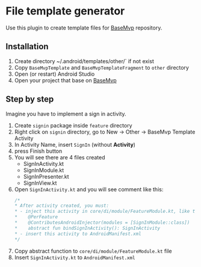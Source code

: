 # File template generator
Use this plugin to create template files for [BaseMvp](https://github.com/hahn/base-kotlin-mvp) repository.

## Installation
1. Create directory ~/.android/templates/other/` if not exist
2. Copy `BaseMvpTemplate` and `BaseMvpTemplateFragment` to `other` directory
3. Open (or restart) Android Studio
4. Open your project that base on [BaseMvp](https://github.com/hahn/base-kotlin-mvp) 

## Step by step
Imagine you have to implement a sign in activity.

1. Create `signin` package inside `feature` directory
2. Right click on `signin` directory, go to New -> Other -> BaseMvp Template Activity
3. In Activity Name, insert `SignIn` (without **Activity**)
4. press Finish button
5. You will see there are 4 files created
    - SignInActivity.kt
    - SignInModule.kt
    - SignInPresenter.kt
    - SignInView.kt
6. Open `SignInActivity.kt` and you will see comment like this:
    ```kotlin
    /*
    * After activity created, you must:
    * - inject this activity in core/di/module/FeatureModule.kt, like this:
    *    @PerFeature
    *    @ContributesAndroidInjector(modules = [SignInModule::class])
    *    abstract fun bindSignInActivity(): SignInActivity
    * - insert this activity to AndroidManifest.xml
    */
    ```
7. Copy abstract function to `core/di/module/FeatureModule.kt` file
8. Insert `SignInActivity.kt` to `AndroidManifest.xml`
